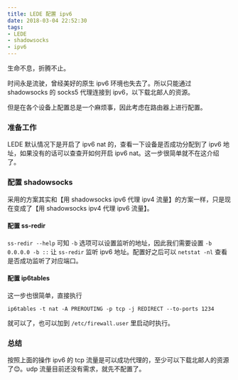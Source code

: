 ```yaml
---
title: LEDE 配置 ipv6
date: 2018-03-04 22:52:30
tags:
- LEDE
- shadowsocks
- ipv6
---
```


生命不息，折腾不止。

时间永是流驶，曾经美好的原生 ipv6 环境也失去了。所以只能通过 shadowsocks 的 socks5 代理连接到 ipv6，以下载北邮人的资源。

但是在各个设备上配置总是一个麻烦事，因此考虑在路由器上进行配置。

### 准备工作

LEDE 默认情况下是开启了 ipv6 nat 的，查看一下设备是否成功分配到了 ipv6 地址，如果没有的话可以查查开如何开启 ipv6 nat。这一步很简单就不在这介绍了。

### 配置 shadowsocks

采用的方案其实和【用 shadowsocks ipv6 代理 ipv4 流量】的方案一样，只是现在变成了【用 shadowsocks ipv4 代理 ipv6 流量】。

#### 配置 ss-redir

`ss-redir --help` 可知 `-b` 选项可以设置监听的地址，因此我们需要设置 `-b 0.0.0.0 -b ::` 让 `ss-redir` 监听 ipv6 地址。配置好之后可以 `netstat -nl` 查看是否成功监听了对应端口。

#### 配置 ip6tables

这一步也很简单，直接执行  
```
ip6tables -t nat -A PREROUTING -p tcp -j REDIRECT --to-ports 1234
```
就可以了，也可以加到 `/etc/firewall.user` 里启动时执行。

### 总结

按照上面的操作 ipv6 的 tcp 流量是可以成功代理的，至少可以下载北邮人的资源了😊。udp 流量目前还没有需求，就先不配置了。